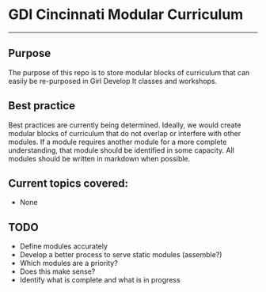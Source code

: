 GDI Cincinnati Modular Curriculum
================================
---------------------

## Purpose
The purpose of this repo is to store modular blocks of curriculum that can easily be re-purposed in Girl Develop It classes and workshops. 

## Best practice
Best practices are currently being determined. Ideally, we would create modular blocks of curriculum that do not overlap or interfere with other modules. If a module requires another module for a more complete understanding, that module should be identified in some capacity. All modules should be written in markdown when possible. 

## Current topics covered:
* None

## TODO
* Define modules accurately
* Develop a better process to serve static modules (assemble?)
* Which modules are a priority?
* Does this make sense?
* Identify what is complete and what is in progress